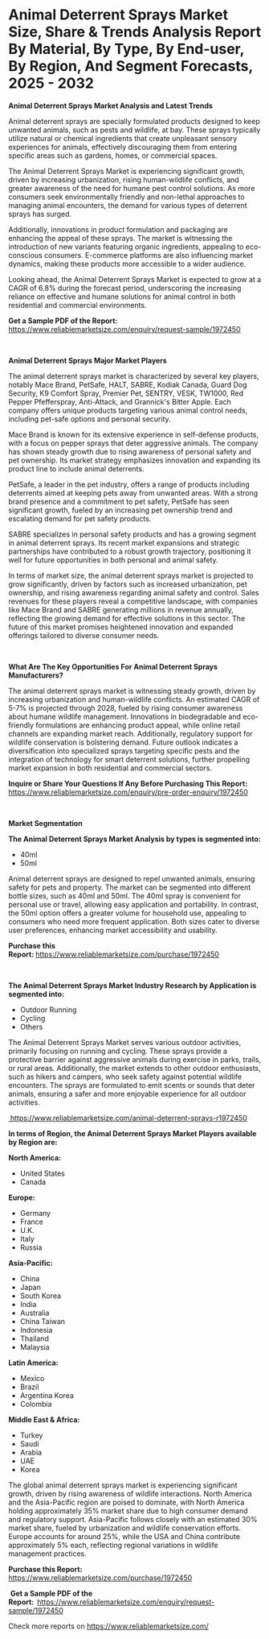 <p><h1>Animal Deterrent Sprays Market Size, Share & Trends Analysis Report By Material, By Type, By End-user, By Region, And Segment Forecasts, 2025 - 2032</h1></p><p><strong>Animal Deterrent Sprays Market Analysis and Latest Trends</strong></p>
<p><p>Animal deterrent sprays are specially formulated products designed to keep unwanted animals, such as pests and wildlife, at bay. These sprays typically utilize natural or chemical ingredients that create unpleasant sensory experiences for animals, effectively discouraging them from entering specific areas such as gardens, homes, or commercial spaces. </p><p>The Animal Deterrent Sprays Market is experiencing significant growth, driven by increasing urbanization, rising human-wildlife conflicts, and greater awareness of the need for humane pest control solutions. As more consumers seek environmentally friendly and non-lethal approaches to managing animal encounters, the demand for various types of deterrent sprays has surged.</p><p>Additionally, innovations in product formulation and packaging are enhancing the appeal of these sprays. The market is witnessing the introduction of new variants featuring organic ingredients, appealing to eco-conscious consumers. E-commerce platforms are also influencing market dynamics, making these products more accessible to a wider audience.</p><p>Looking ahead, the Animal Deterrent Sprays Market is expected to grow at a CAGR of 6.8% during the forecast period, underscoring the increasing reliance on effective and humane solutions for animal control in both residential and commercial environments.</p></p>
<p><strong>Get a Sample PDF of the Report:&nbsp;</strong> <a href="https://www.reliablemarketsize.com/enquiry/request-sample/1972450?utm_campaign=2283&utm_medium=2&utm_source=Github&utm_content=ia&utm_term=10022025&utm_id=animal-deterrent-sprays">https://www.reliablemarketsize.com/enquiry/request-sample/1972450</a></p>
<p>&nbsp;</p>
<p><strong>Animal Deterrent Sprays Major Market Players</strong></p>
<p><p>The animal deterrent sprays market is characterized by several key players, notably Mace Brand, PetSafe, HALT, SABRE, Kodiak Canada, Guard Dog Security, K9 Comfort Spray, Premier Pet, SENTRY, VESK, TW1000, Red Pepper Pfefferspray, Anti-Attack, and Grannick's Bitter Apple. Each company offers unique products targeting various animal control needs, including pet-safe options and personal security.</p><p>Mace Brand is known for its extensive experience in self-defense products, with a focus on pepper sprays that deter aggressive animals. The company has shown steady growth due to rising awareness of personal safety and pet ownership. Its market strategy emphasizes innovation and expanding its product line to include animal deterrents.</p><p>PetSafe, a leader in the pet industry, offers a range of products including deterrents aimed at keeping pets away from unwanted areas. With a strong brand presence and a commitment to pet safety, PetSafe has seen significant growth, fueled by an increasing pet ownership trend and escalating demand for pet safety products.</p><p>SABRE specializes in personal safety products and has a growing segment in animal deterrent sprays. Its recent market expansions and strategic partnerships have contributed to a robust growth trajectory, positioning it well for future opportunities in both personal and animal safety.</p><p>In terms of market size, the animal deterrent sprays market is projected to grow significantly, driven by factors such as increased urbanization, pet ownership, and rising awareness regarding animal safety and control. Sales revenues for these players reveal a competitive landscape, with companies like Mace Brand and SABRE generating millions in revenue annually, reflecting the growing demand for effective solutions in this sector. The future of this market promises heightened innovation and expanded offerings tailored to diverse consumer needs.</p></p>
<p>&nbsp;</p>
<p><strong>What Are The Key Opportunities For Animal Deterrent Sprays Manufacturers?</strong></p>
<p><p>The animal deterrent sprays market is witnessing steady growth, driven by increasing urbanization and human-wildlife conflicts. An estimated CAGR of 5-7% is projected through 2028, fueled by rising consumer awareness about humane wildlife management. Innovations in biodegradable and eco-friendly formulations are enhancing product appeal, while online retail channels are expanding market reach. Additionally, regulatory support for wildlife conservation is bolstering demand. Future outlook indicates a diversification into specialized sprays targeting specific pests and the integration of technology for smart deterrent solutions, further propelling market expansion in both residential and commercial sectors.</p></p>
<p><strong>Inquire or Share Your Questions If Any Before Purchasing This Report:</strong> <a href="https://www.reliablemarketsize.com/enquiry/pre-order-enquiry/1972450?utm_campaign=2283&utm_medium=2&utm_source=Github&utm_content=ia&utm_term=10022025&utm_id=animal-deterrent-sprays">https://www.reliablemarketsize.com/enquiry/pre-order-enquiry/1972450</a></p>
<p>&nbsp;</p>
<p><strong>Market Segmentation</strong></p>
<p><strong>The Animal Deterrent Sprays Market Analysis by types is segmented into:</strong></p>
<p><ul><li>40ml</li><li>50ml</li></ul></p>
<p><p>Animal deterrent sprays are designed to repel unwanted animals, ensuring safety for pets and property. The market can be segmented into different bottle sizes, such as 40ml and 50ml. The 40ml spray is convenient for personal use or travel, allowing easy application and portability. In contrast, the 50ml option offers a greater volume for household use, appealing to consumers who need more frequent application. Both sizes cater to diverse user preferences, enhancing market accessibility and usability.</p></p>
<p><strong>Purchase this Report:&nbsp;</strong><a href="https://www.reliablemarketsize.com/purchase/1972450?utm_campaign=2283&utm_medium=2&utm_source=Github&utm_content=ia&utm_term=10022025&utm_id=animal-deterrent-sprays">https://www.reliablemarketsize.com/purchase/1972450</a></p>
<p>&nbsp;</p>
<p><strong>The Animal Deterrent Sprays Market Industry Research by Application is segmented into:</strong></p>
<p><ul><li>Outdoor Running</li><li>Cycling</li><li>Others</li></ul></p>
<p><p>The Animal Deterrent Sprays Market serves various outdoor activities, primarily focusing on running and cycling. These sprays provide a protective barrier against aggressive animals during exercise in parks, trails, or rural areas. Additionally, the market extends to other outdoor enthusiasts, such as hikers and campers, who seek safety against potential wildlife encounters. The sprays are formulated to emit scents or sounds that deter animals, ensuring a safer and more enjoyable experience for all outdoor activities.</p></p>
<p><a href="https://www.reliablemarketsize.com/animal-deterrent-sprays-r1972450?utm_campaign=2283&utm_medium=2&utm_source=Github&utm_content=ia&utm_term=10022025&utm_id=animal-deterrent-sprays">&nbsp;https://www.reliablemarketsize.com/animal-deterrent-sprays-r1972450</a></p>
<p><strong>In terms of Region, the Animal Deterrent Sprays Market Players available by Region are:</strong></p>
<p>
    <p> <strong> North America: </strong>
        <ul>
            <li>United States</li>
            <li>Canada</li>
        </ul>
        </p> 
    <p> <strong> Europe: </strong>
        <ul>
            <li>Germany</li>
            <li>France</li>
            <li>U.K.</li>
            <li>Italy</li>
            <li>Russia</li>
        </ul>
        </p> 
    <p> <strong> Asia-Pacific: </strong>
        <ul>
            <li>China</li>
            <li>Japan</li>
            <li>South Korea</li>
            <li>India</li>
            <li>Australia</li>
            <li>China Taiwan</li>
            <li>Indonesia</li>
            <li>Thailand</li>
            <li>Malaysia</li>
        </ul>
        </p> 
    <p> <strong> Latin America: </strong>
        <ul>
            <li>Mexico</li>
            <li>Brazil</li>
            <li>Argentina Korea</li>
            <li>Colombia</li>
        </ul>
        </p> 
    <p> <strong> Middle East & Africa: </strong>
        <ul>
            <li>Turkey</li>
            <li>Saudi</li>
            <li>Arabia</li>
            <li>UAE</li>
            <li>Korea</li>
        </ul>
    </p>
    </p>
<p><p>The global animal deterrent sprays market is experiencing significant growth, driven by rising awareness of wildlife interactions. North America and the Asia-Pacific region are poised to dominate, with North America holding approximately 35% market share due to high consumer demand and regulatory support. Asia-Pacific follows closely with an estimated 30% market share, fueled by urbanization and wildlife conservation efforts. Europe accounts for around 25%, while the USA and China contribute approximately 5% each, reflecting regional variations in wildlife management practices.</p></p>
<p><strong>Purchase this Report: </strong><a href="https://www.reliablemarketsize.com/purchase/1972450?utm_campaign=2283&utm_medium=2&utm_source=Github&utm_content=ia&utm_term=10022025&utm_id=animal-deterrent-sprays">https://www.reliablemarketsize.com/purchase/1972450</a></p>
<p>&nbsp;<strong>Get a Sample PDF of the Report:&nbsp;&nbsp;</strong><a href="https://www.reliablemarketsize.com/enquiry/request-sample/1972450?utm_campaign=2283&utm_medium=2&utm_source=Github&utm_content=ia&utm_term=10022025&utm_id=animal-deterrent-sprays">https://www.reliablemarketsize.com/enquiry/request-sample/1972450</a></p>
<p><strong></strong></p>
<p>Check more reports on <a href="https://www.reliablemarketsize.com/?utm_campaign=2283&utm_medium=2&utm_source=Github&utm_content=ia&utm_term=10022025&utm_id=animal-deterrent-sprays">https://www.reliablemarketsize.com/</a></p>